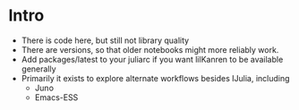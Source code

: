 Intro
=============

* There is code here, but still not library quality
* There are versions, so that older notebooks might more reliably work.
* Add packages/latest to your juliarc if you want lilKanren to be available generally
* Primarily it exists to explore alternate workflows besides IJulia, including
  * Juno
  * Emacs-ESS


